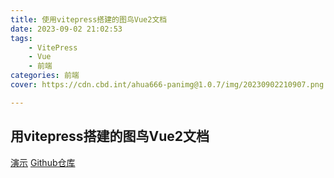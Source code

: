 ```yaml
---
title: 使用vitepress搭建的图鸟Vue2文档
date: 2023-09-02 21:02:53
tags: 
    - VitePress
    - Vue
    - 前端
categories: 前端
cover: https://cdn.cbd.int/ahua666-panimg@1.0.7/img/20230902210907.png

---
```


## 用vitepress搭建的图鸟Vue2文档


[演示](http://docs.ahuaaa.cn)
[Github仓库](https://github.com/ahua666/Tuniao-Vue2-Doc)
